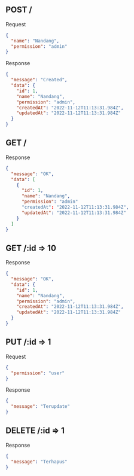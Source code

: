 ## POST /

Request

```json
{
  "name": "Nandang",
  "permission": "admin"
}
```

Response

```json
{
  "message": "Created",
  "data": {
    "id": 1,
    "name": "Nandang",
    "permission": "admin",
    "createdAt": "2022-11-12T11:13:31.984Z",
    "updatedAt": "2022-11-12T11:13:31.984Z"
  }
}
```

## GET /

Response

```json
{
  "message": "OK",
  "data": [
    {
      "id": 1,
      "name": "Nandang",
      "permission": "admin"
      "createdAt": "2022-11-12T11:13:31.984Z",
      "updatedAt": "2022-11-12T11:13:31.984Z"
    }
  ]
}
```

## GET /:id => 10

Response

```json
{
  "message": "OK",
  "data": {
    "id": 1,
    "name": "Nandang",
    "permission": "admin",
    "createdAt": "2022-11-12T11:13:31.984Z",
    "updatedAt": "2022-11-12T11:13:31.984Z"
  }
}
```

## PUT /:id => 1

Request

```json
{
  "permission": "user"
}
```

Response

```json
{
  "message": "Terupdate"
}
```

## DELETE /:id => 1

Response

```json
{
  "message": "Terhapus"
}
```
